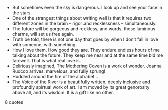  - But sometimes even the sky is dangerous. I look up and see your face in the stars.
 - One of the strangest things about writing well is that it requires two different zones in the brain – rigor and recklessness – simultaneously.
 - The future will be gorgeous and reckless, and words, those luminous charms, will set us free again.
 - Truth be told, there is not one day that goes by when I don’t fall in love with someone, with something.
 - How I love them. How good they are. They endure endless hours of me talking about the future. They keep me near and at the same time bid me farewell. That is what real love is.
 - Deliriously imagined, The Mothering Coven is a work of wonder. Joanna Ruocco arrives: marvelous, and fully sprung!
 - Huddled around the fire of the alphabet...
 - The Voice of the River is a beautifully written, deeply inclusive and profoundly spirtual work of art. I am moved by its great genorosity above all, and its wisdom. It is a gift like no other.

8 quotes